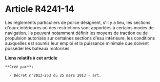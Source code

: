 # Article R4241-14

Les règlements particuliers de police désignent, s'il y a lieu, les sections d'eaux intérieures où des restrictions sont
apportées à certains modes de navigation. Ils peuvent notamment définir les moyens de traction ou de propulsion autorisés sur
certaines sections d'eau intérieure, les conditions auxquelles est soumis leur emploi et la puissance minimale que doivent
posséder les bateaux motorisés.

**Liens relatifs à cet article**

	**Créé par**:

	  - Décret n°2013-253 du 25 mars 2013 - art.
